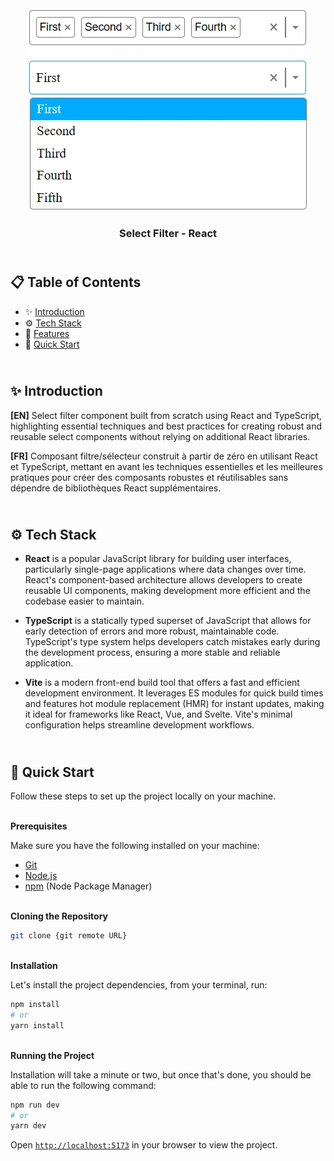 <div align="center">
    <a href="https://select-filter-react.netlify.app" target="_blank">
      <img src="design/preview.webp" alt="Project Banner">
    </a>
  <h3 align="center">Select Filter - React</h3>
</div>

##  <br /> 📋 <a name="table">Table of Contents</a>

- ✨ [Introduction](#introduction)
- ⚙️ [Tech Stack](#tech-stack)
- 📝 [Features](#features)
- 🚀 [Quick Start](#quick-start)

##  <br /> <a name="introduction">✨ Introduction</a>

**[EN]** Select filter component built from scratch using React and TypeScript, highlighting essential techniques and best practices for creating robust and reusable select components without relying on additional React libraries.

**[FR]** Composant filtre/sélecteur construit à partir de zéro en utilisant React et TypeScript, mettant en avant les techniques essentielles et les meilleures pratiques pour créer des composants robustes et réutilisables sans dépendre de bibliothèques React supplémentaires.

##  <br /> <a name="tech-stack">⚙️ Tech Stack</a>

- **React** is a popular JavaScript library for building user interfaces, particularly single-page applications where data changes over time. React's component-based architecture allows developers to create reusable UI components, making development more efficient and the codebase easier to maintain. 

- **TypeScript** is a statically typed superset of JavaScript that allows for early detection of errors and more robust, maintainable code. TypeScript's type system helps developers catch mistakes early during the development process, ensuring a more stable and reliable application.

- **Vite** is a modern front-end build tool that offers a fast and efficient development environment. It leverages ES modules for quick build times and features hot module replacement (HMR) for instant updates, making it ideal for frameworks like React, Vue, and Svelte. Vite's minimal configuration helps streamline development workflows.


## <br /> <a name="quick-start">🚀 Quick Start</a>

Follow these steps to set up the project locally on your machine.

<br/>**Prerequisites**

Make sure you have the following installed on your machine:

- [Git](https://git-scm.com/)
- [Node.js](https://nodejs.org/en)
- [npm](https://www.npmjs.com/) (Node Package Manager)

<br/>**Cloning the Repository**

```bash
git clone {git remote URL}
```

<br/>**Installation**

Let's install the project dependencies, from your terminal, run:

```bash
npm install
# or
yarn install
```

<br/>**Running the Project**

Installation will take a minute or two, but once that's done, you should be able to run the following command:

```bash
npm run dev
# or
yarn dev
```

Open [`http://localhost:5173`](http://localhost:5173) in your browser to view the project.